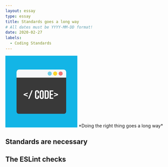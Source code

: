 ```yaml
---
layout: essay
type: essay
title: Standards goes a long way
# All dates must be YYYY-MM-DD format!
date: 2020-02-27
labels:
  - Coding Standards
---
```


<img class="ui tiny right spaced image" src="../images/standard.png">
*Doing the right thing goes a long way*

## Standards are necessary


## The ESLint checks

